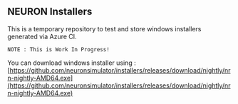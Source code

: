 ## NEURON Installers

This is a temporary repository to test and store windows installers generated via Azure CI. 

```
NOTE : This is Work In Progress!
```
You can download windows installer using :
[https://github.com/neuronsimulator/installers/releases/download/nightly/nrn-nightly-AMD64.exe](https://github.com/neuronsimulator/installers/releases/download/nightly/nrn-nightly-AMD64.exe)
